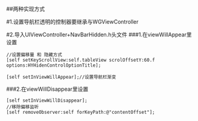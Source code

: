 ##两种实现方式

#1.设置导航栏透明的控制器要继承与WGViewController

#2.导入UIViewController+NavBarHidden.h头文件
###1.在viewWillAppear里设置
    
    //设置偏移量 和 隐藏方式
    [self setKeyScrollView:self.tableView scrolOffsetY:60.f options:HYHidenControlOptionTitle];
    
    [self setInViewWillAppear];//设置导航栏渐变
###2.在viewWillDisappear里设置
      
    [self setInViewWillDisappear];
    //移除偏移监听
    [self removeObserver:self forKeyPath:@"contentOffset"];
